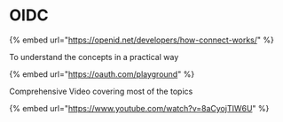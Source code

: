 # OIDC

{% embed url="https://openid.net/developers/how-connect-works/" %}

To understand the concepts in a practical way

{% embed url="https://oauth.com/playground" %}

Comprehensive Video covering most of the topics

{% embed url="https://www.youtube.com/watch?v=8aCyojTIW6U" %}
